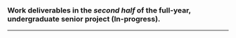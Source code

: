 ### Work deliverables in the <i>second half</i> of the full-year, undergraduate senior project (In-progress).<hr>
